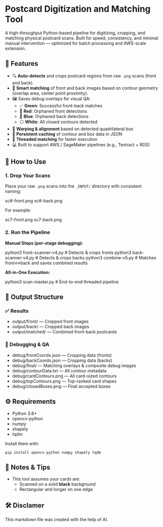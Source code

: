 # Postcard Digitization and Matching Tool

A high-throughput Python-based pipeline for digitizing, cropping, and matching physical postcard scans. Built for speed, consistency, and minimal manual intervention — optimized for batch processing and AWS-scale extension.

## 🔧 Features

- 🔍 **Auto-detects** and crops postcard regions from raw `.png` scans (front and back).
- 🧠 **Smart matching** of front and back images based on contour geometry (overlap area, center point proximity).
- 🖼️ Saves debug overlays for visual QA:
  - ✅ **Green**: Successful front-back matches
  - 🔴 **Red**: Orphaned front detections
  - 🔵 **Blue**: Orphaned back detections
  - ⚪ **White**: All closed contours detected
- 🧠 **Warping & alignment** based on detected quadrilateral box
- 💾 **Persistent caching** of contour and box data in JSON
- 🧵 **Threaded matching** for faster execution
- 💻 Built to support AWS / SageMaker pipelines (e.g., Textract + RDS)

## 🚀 How to Use

### 1. Drop Your Scans

Place your raw `.png` scans into the `_INPUT/` directory with consistent naming:

sc#-front.png
sc#-back.png

For example:

sc7-front.png
sc7-back.png

### 2. Run the Pipeline

**Manual Steps (per-stage debugging):**

python3 front-scanner-v4.py   # Detects & crops fronts
python3 back-scanner-v4.py    # Detects & crops backs
python3 combine-v5.py         # Matches front↔back and saves combined results

**All-in-One Execution:**

python3 scan-master.py        # End-to-end threaded pipeline

## 📁 Output Structure

### ✅ Results

- output/front/ — Cropped front images
- output/back/ — Cropped back images
- output/matched/ — Combined front-back postcards

### 🧪 Debugging & QA

- debug/frontCoords.json — Cropping data (fronts)
- debug/backCoords.json — Cropping data (backs)
- debug/final/ — Matching overlays & composite debug images
- debug/contourData.txt — All contour metadata
- debug/cardContours.png — All card-sized contours
- debug/topContours.png — Top-ranked card shapes
- debug/closedBoxes.png — Final accepted boxes

## ⚙️ Requirements

- Python 3.8+
- opencv-python
- numpy
- shapely
- tqdm

Install them with:

``pip install opencv-python numpy shapely tqdm``

## 📌 Notes & Tips

- This tool assumes your cards are:
  - Scanned on a solid **black** background
  - Rectangular and longer on one edge

## 🛠️ Disclamer

This markdown file was created with the help of AI.
